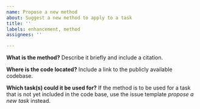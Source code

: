 ```yaml
---
name: Propose a new method
about: Suggest a new method to apply to a task
title: ''
labels: enhancement, method
assignees: ''

---
```


**What is the method?**
Describe it briefly and include a citation.

**Where is the code located?**
Include a link to the publicly available codebase.

**Which task(s) could it be used for?**
If the method is to be used for a task that is not yet included in the code base, use
the issue template *propose a new task* instead.
